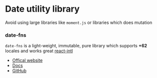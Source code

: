 
# Date utility library
Avoid using large libraries like `moment.js` or libraries which does mutation


### date-fns
`date-fns` is a light-weight, immutable, pure library which supports __+62__ locales and works great [react-intl](https://github.com/formatjs/react-intl)
* [Offical website](https://date-fns.org/)
* [Docs](https://date-fns.org/docs/Getting-Started)
* [GitHub](https://github.com/date-fns/date-fns)
